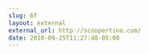 ```yaml
---
slug: 6f
layout: external
external_url: http://scoopertino.com/
date: 2010-09-25T11:27:48-05:00
---
```


